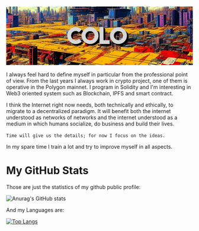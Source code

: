 
![Top](./assets/githome.jpg)

I always feel hard to define myself in particular from the professional point of view. From the last years I always work in crypto project, one of them is operative in the Polygon mainnet. I program in Solidity and I'm interesting in Web3 oriented system such as Blockchain, IPFS and smart contract.

I think the Internet right now needs, both technically and ethically, to migrate to a decentralized paradigm. It will benefit both the internet understood as networks of networks and the internet understood as a medium in which humans socialize, do business and build their lives.

`Time will give us the details; for now I focus on the ideas.`

In my spare time I train a lot and try to improve myself in all aspects. 

# My GitHub Stats

Those are just the statistics of my github public profile:

![Anurag's GitHub stats](https://github-readme-stats.vercel.app/api?username=anuraghazra&show_icons=true&theme=radical)

And my Languages are:

[![Top Langs](https://github-readme-stats.vercel.app/api/top-langs/?username=GiovanniColonni&layout=compact&custom_title=Languages)](https://github.com/anuraghazra/github-readme-stats)
